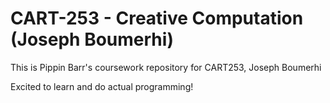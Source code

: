 # CART-253 - Creative Computation (Joseph Boumerhi)

This is Pippin Barr's coursework repository for CART253, Joseph Boumerhi

Excited to learn and do actual programming!
